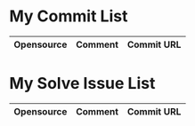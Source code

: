 # My Commit List
|Opensource|Comment|Commit URL|
|-|-|-|

# My Solve Issue List
|Opensource|Comment|Commit URL|
|-|-|-|
